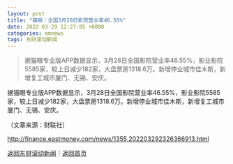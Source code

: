 ```yaml
---
layout: post
title: "猫眼：全国3月28日影院营业率46.55%"
date: 2022-03-29 12:27:05 +0800
categories: emnews
tags: 东财滚动新闻
---
```

> 据猫眼专业版APP数据显示，3月28日全国影院营业率46.55%，影业影院5585家，较上日减少182家，大盘票房1318.6万。新增停业城市佳木斯，新增复工城市厦门、无锡、安庆。

<p>据猫眼专业版APP数据显示，3月28日全国影院营业率46.55%，影业影院5585家，较上日减少182家，大盘票房1318.6万。新增停业城市佳木斯，新增复工城市厦门、无锡、安庆。</p><p class="em_media">（文章来源：财联社）</p>

<http://finance.eastmoney.com/news/1355,202203292326366913.html>

[返回东财滚动新闻](//finews.withounder.com/emnews/)｜[返回首页](//finews.withounder.com/)